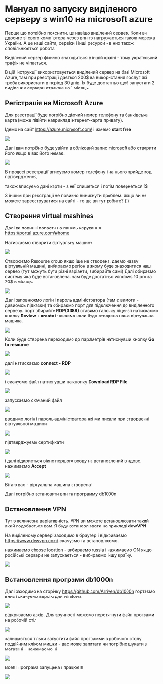 # Мануал по запуску виділеного серверу з win10 на microsoft azure

Перще що потрібно пояснити, це навіщо виділений сервер. Коли ви ддосите зі свого комп'ютера 
через впн то нагружається також мережа України. А це наші сайти, сервіси і інші ресурси - в них також сповільнюється робота.

Виділений сервер фізично знаходиться в іншій країні - тому український трафік не чіпається.

В цій інструкції використовується виділений сервер на базі Microsoft Azure, там при реєстрації дається 200$ на використання послуг які треба використати в період 30 днів. 
Їх буде достатньо щоб запустити 2 виділених сервери строком на 1 місяць.

## Регістрація на Microsoft Azure

Для реєстрації буде потрібно діючий номер телефону та банківська карта (може підійти наприклад інтернет-карта привату).

Ідемо на сайт https://azure.microsoft.com/ і жмемо **start free**

<img src="img/Screenshot_1.png">

Далі вам потрібно буде увійти в обліковий запис microsoft або створити його якщо в вас його немає. 

<img src="img/Screenshot_2.png">

В процесі реєстрації вписуємо номер телефону і на нього прийде код підтвердження,

також вписуємо дані карти - з неї спишеться і потім повернеться 1$

З іншим при реєстрації не повинно виникнути проблем. якщо ви не можете зарєєструватися на сайті - то що ви тут робите? )))

## Створення virtual mashines

Далі ви повинні попасти на панель керування https://portal.azure.com/#home

Натискаємо створити віртуальну машину

<img src="img/Screenshot_3.png">

Створюємо Resourse group якщо іще не створена, даємо назву віртуальній машині, вибираємо регіон в якому буде знаходитися наш сервер (тут можуть бути різні варіанти, вибирайте самі)
Далі обираємо систему яка буде встановлена. нам буде достатньо windows 10 pro за 70$ в місяць. 

<img src="img/Screenshot_4.png">

Далі заповнюємо логін і пароль адміністратора (там є вимоги - дивиомсь підказки) та обираємо порт для підключення до виділенного серверу. порт обирайте **RDP(3389)**
ставимо галочку ліцензії
натискаємо кнопку **Review + create**  і чекаємо коли буде створена наша віртуальна машина.

<img src="img/Screenshot_5.png">

Коли буде створена переходимо до параметрів натиснувши кнопку **Go to resource**

<img src="img/Screenshot_6.png">

далі натискаємо **connect - RDP**

<img src="img/Screenshot_7.png">

і скачуємо файл натиснувши на кнопку **Download RDP File**

<img src="img/Screenshot_8.png">

запускаємо скачаний файл 
 
 <img src="img/Screenshot_9.png">
 
вводимо логін і пароль адміністратора які ми писали при створвенні віртуальної машини

<img src="img/Screenshot_10.png">

підтверджуємо сертифікати

<img src="img/Screenshot_11.png">

і далі відкриється вікно першого входу на встановлений віндовс. нажимаємо **Accept**

<img src="img/Screenshot_12.png">

Вітаю вас - віртуальна машина створена!



Далі потрібно встановити впн та программу db1000n

## Встановлення VPN

Тут э величезна варіативність. VPN ви можете встановлювати такий який подобається вам. Я буду встановлювати на прикладі **dewVPN**

На виділеному сервері заходимо в браузер і відкриваємо https://www.dewvpn.com/ скачуємо та встановлюємо. 

нажимаємо choose location - вибираємо russia і нажимаємо ON
якщо російські сервери не запускається - вибираємо іншу країну.

<img src="img/Screenshot_13.png">

## Встановлення програми db1000n 

Далі заходимо на сторінку https://github.com/Arriven/db1000n гортаємо вниз і скачуємо версію для windows 

<img src="img/Screenshot_14.png">

відкриваємо архів. Для зручності можемо перетягнути файл програми на робочій стіл


<img src="img/Screenshot_15.png">


залишається тільки запустити файл программи з робочого столу подвійним кліком мишки - вас може запитати чи потрібно шукати в магазині - нажимаємо ні


<img src="img/Screenshot_16.png">


Все!!! Програма запущена і працює!!!

<img src="img/Screenshot_17.png">

